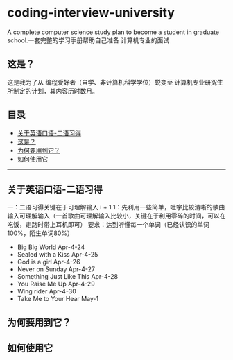 # coding-interview-university
A complete computer science study plan to become a student in graduate school.一套完整的学习手册帮助自己准备 计算机专业的面试
## 这是？
这是我为了从 编程爱好者（自学、非计算机科学学位）蜕变至 计算机专业研究生所制定的计划，其内容历时数月。
## 目录
- [关于英语口语-二语习得](#关于英语口语-二语习得)
- [这是？](#这是)
- [为何要用到它？](#为何要用到它)
- [如何使用它](#如何使用它)












---
## 关于英语口语-二语习得
一：二语习得关键在于可理解输入 i + 1
1：先利用一些简单，吐字比较清晰的歌曲输入可理解输入（一首歌曲可理解输入比较小，关键在于利用零碎的时间，可以在吃饭，走路时带上耳机即可）
要求：达到听懂每一个单词（已经认识的单词100%，陌生单词80%）
- Big Big World Apr-4-24
- Sealed with a Kiss Apr-4-25
- God is a girl Apr-4-26
- Never on Sunday Apr-4-27
- Something Just Like This Apr-4-28
- You Raise Me Up Apr-4-29
- Wing rider Apr-4-30
- Take Me to Your Hear May-1
## 为何要用到它？




## 如何使用它
